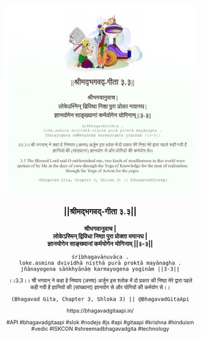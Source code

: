 <img src="../../asset/BG_3_3.png"/>
<center><h2>||श्रीमद्‍भगवद्‍-गीता ३.३||</h2>
<h3>श्रीभगवानुवाच |<br/>लोकेऽस्मिन् द्विविधा निष्ठा पुरा प्रोक्ता मयानघ |<br/>ज्ञानयोगेन साङ्ख्यानां कर्मयोगेन योगिनाम् ||३-३||</h3>
<pre>śrībhagavānuvāca .<br/>loke.asmina dvividhā niṣṭhā purā proktā mayānagha .<br/>jñānayogena sāṅkhyānāṃ karmayogena yoginām ||3-3||</pre>
<p>।।3.3।। श्री भगवान् ने कहा  हे निष्पाप (अनघ) अर्जुन  इस श्लोक में दो प्रकार की निष्ठा मेरे द्वारा पहले कही गयी है ज्ञानियों की (सांख्यानां) ज्ञानयोग से और योगियों की कर्मयोग से।।</p>
<pre>(Bhagavad Gita, Chapter 3, Shloka 3) || @BhagavadGitaApi</pre><p>https://bhagavadgitaapi.in/</p><p>#API #bhagavadgitaapi #slok #nodejs #js #api #gitaapi #krishna #hinduism #vedic #ISKCON #shreemadbhagavadgita #technology</p></center>